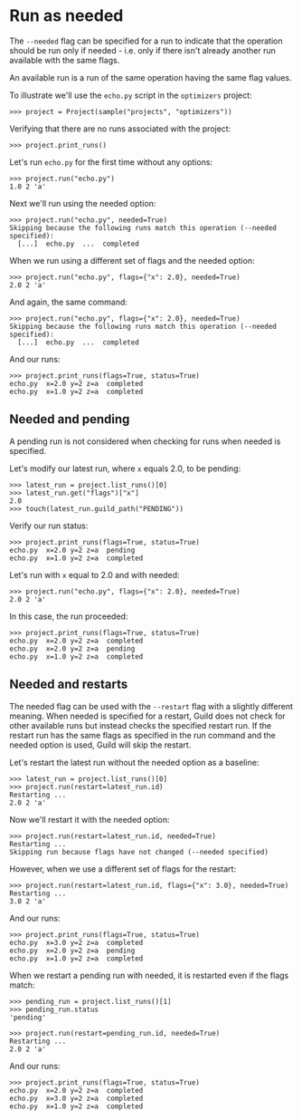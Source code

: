 # Run as needed

The `--needed` flag can be specified for a run to indicate that the
operation should be run only if needed - i.e. only if there isn't
already another run available with the same flags.

An available run is a run of the same operation having the same flag
values.

To illustrate we'll use the `echo.py` script in the `optimizers`
project:

    >>> project = Project(sample("projects", "optimizers"))

Verifying that there are no runs associated with the project:

    >>> project.print_runs()

Let's run `echo.py` for the first time without any options:

    >>> project.run("echo.py")
    1.0 2 'a'

Next we'll run using the needed option:

    >>> project.run("echo.py", needed=True)
    Skipping because the following runs match this operation (--needed specified):
      [...]  echo.py  ...  completed

When we run using a different set of flags and the needed option:

    >>> project.run("echo.py", flags={"x": 2.0}, needed=True)
    2.0 2 'a'

And again, the same command:

    >>> project.run("echo.py", flags={"x": 2.0}, needed=True)
    Skipping because the following runs match this operation (--needed specified):
      [...]  echo.py  ...  completed

And our runs:

    >>> project.print_runs(flags=True, status=True)
    echo.py  x=2.0 y=2 z=a  completed
    echo.py  x=1.0 y=2 z=a  completed

## Needed and pending

A pending run is not considered when checking for runs when needed is
specified.

Let's modify our latest run, where `x` equals 2.0, to be pending:

    >>> latest_run = project.list_runs()[0]
    >>> latest_run.get("flags")["x"]
    2.0
    >>> touch(latest_run.guild_path("PENDING"))

Verify our run status:

    >>> project.print_runs(flags=True, status=True)
    echo.py  x=2.0 y=2 z=a  pending
    echo.py  x=1.0 y=2 z=a  completed

Let's run with `x` equal to 2.0 and with needed:

    >>> project.run("echo.py", flags={"x": 2.0}, needed=True)
    2.0 2 'a'

In this case, the run proceeded:

    >>> project.print_runs(flags=True, status=True)
    echo.py  x=2.0 y=2 z=a  completed
    echo.py  x=2.0 y=2 z=a  pending
    echo.py  x=1.0 y=2 z=a  completed

## Needed and restarts

The needed flag can be used with the `--restart` flag with a slightly
different meaning. When needed is specified for a restart, Guild does
not check for other available runs but instead checks the specified
restart run. If the restart run has the same flags as specified in the
run command and the needed option is used, Guild will skip the
restart.

Let's restart the latest run without the needed option as a baseline:

    >>> latest_run = project.list_runs()[0]
    >>> project.run(restart=latest_run.id)
    Restarting ...
    2.0 2 'a'

Now we'll restart it with the needed option:

    >>> project.run(restart=latest_run.id, needed=True)
    Restarting ...
    Skipping run because flags have not changed (--needed specified)

However, when we use a different set of flags for the restart:

    >>> project.run(restart=latest_run.id, flags={"x": 3.0}, needed=True)
    Restarting ...
    3.0 2 'a'

And our runs:

    >>> project.print_runs(flags=True, status=True)
    echo.py  x=3.0 y=2 z=a  completed
    echo.py  x=2.0 y=2 z=a  pending
    echo.py  x=1.0 y=2 z=a  completed

When we restart a pending run with needed, it is restarted even if the
flags match:

    >>> pending_run = project.list_runs()[1]
    >>> pending_run.status
    'pending'

    >>> project.run(restart=pending_run.id, needed=True)
    Restarting ...
    2.0 2 'a'

And our runs:

    >>> project.print_runs(flags=True, status=True)
    echo.py  x=2.0 y=2 z=a  completed
    echo.py  x=3.0 y=2 z=a  completed
    echo.py  x=1.0 y=2 z=a  completed
